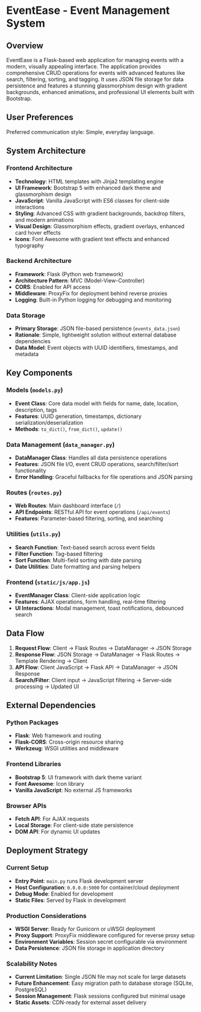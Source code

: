 # EventEase - Event Management System

## Overview

EventEase is a Flask-based web application for managing events with a modern, visually appealing interface. The application provides comprehensive CRUD operations for events with advanced features like search, filtering, sorting, and tagging. It uses JSON file storage for data persistence and features a stunning glassmorphism design with gradient backgrounds, enhanced animations, and professional UI elements built with Bootstrap.

## User Preferences

Preferred communication style: Simple, everyday language.

## System Architecture

### Frontend Architecture
- **Technology**: HTML templates with Jinja2 templating engine
- **UI Framework**: Bootstrap 5 with enhanced dark theme and glassmorphism design
- **JavaScript**: Vanilla JavaScript with ES6 classes for client-side interactions
- **Styling**: Advanced CSS with gradient backgrounds, backdrop filters, and modern animations
- **Visual Design**: Glassmorphism effects, gradient overlays, enhanced card hover effects
- **Icons**: Font Awesome with gradient text effects and enhanced typography

### Backend Architecture
- **Framework**: Flask (Python web framework)
- **Architecture Pattern**: MVC (Model-View-Controller)
- **CORS**: Enabled for API access
- **Middleware**: ProxyFix for deployment behind reverse proxies
- **Logging**: Built-in Python logging for debugging and monitoring

### Data Storage
- **Primary Storage**: JSON file-based persistence (`events_data.json`)
- **Rationale**: Simple, lightweight solution without external database dependencies
- **Data Model**: Event objects with UUID identifiers, timestamps, and metadata

## Key Components

### Models (`models.py`)
- **Event Class**: Core data model with fields for name, date, location, description, tags
- **Features**: UUID generation, timestamps, dictionary serialization/deserialization
- **Methods**: `to_dict()`, `from_dict()`, `update()`

### Data Management (`data_manager.py`)
- **DataManager Class**: Handles all data persistence operations
- **Features**: JSON file I/O, event CRUD operations, search/filter/sort functionality
- **Error Handling**: Graceful fallbacks for file operations and JSON parsing

### Routes (`routes.py`)
- **Web Routes**: Main dashboard interface (`/`)
- **API Endpoints**: RESTful API for event operations (`/api/events`)
- **Features**: Parameter-based filtering, sorting, and searching

### Utilities (`utils.py`)
- **Search Function**: Text-based search across event fields
- **Filter Function**: Tag-based filtering
- **Sort Function**: Multi-field sorting with date parsing
- **Date Utilities**: Date formatting and parsing helpers

### Frontend (`static/js/app.js`)
- **EventManager Class**: Client-side application logic
- **Features**: AJAX operations, form handling, real-time filtering
- **UI Interactions**: Modal management, toast notifications, debounced search

## Data Flow

1. **Request Flow**: Client → Flask Routes → DataManager → JSON Storage
2. **Response Flow**: JSON Storage → DataManager → Flask Routes → Template Rendering → Client
3. **API Flow**: Client JavaScript → Flask API → DataManager → JSON Response
4. **Search/Filter**: Client input → JavaScript filtering → Server-side processing → Updated UI

## External Dependencies

### Python Packages
- **Flask**: Web framework and routing
- **Flask-CORS**: Cross-origin resource sharing
- **Werkzeug**: WSGI utilities and middleware

### Frontend Libraries
- **Bootstrap 5**: UI framework with dark theme variant
- **Font Awesome**: Icon library
- **Vanilla JavaScript**: No external JS frameworks

### Browser APIs
- **Fetch API**: For AJAX requests
- **Local Storage**: For client-side state persistence
- **DOM API**: For dynamic UI updates

## Deployment Strategy

### Current Setup
- **Entry Point**: `main.py` runs Flask development server
- **Host Configuration**: `0.0.0.0:5000` for container/cloud deployment
- **Debug Mode**: Enabled for development
- **Static Files**: Served by Flask in development

### Production Considerations
- **WSGI Server**: Ready for Gunicorn or uWSGI deployment
- **Proxy Support**: ProxyFix middleware configured for reverse proxy setup
- **Environment Variables**: Session secret configurable via environment
- **Data Persistence**: JSON file storage in application directory

### Scalability Notes
- **Current Limitation**: Single JSON file may not scale for large datasets
- **Future Enhancement**: Easy migration path to database storage (SQLite, PostgreSQL)
- **Session Management**: Flask sessions configured but minimal usage
- **Static Assets**: CDN-ready for external asset delivery